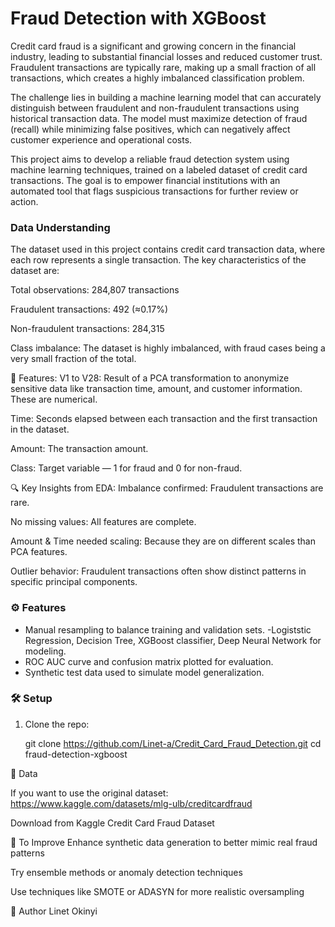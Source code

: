 # Fraud Detection with XGBoost

Credit card fraud is a significant and growing concern in the financial industry, leading to substantial financial losses and reduced customer trust. Fraudulent transactions are typically rare, making up a small fraction of all transactions, which creates a highly imbalanced classification problem.

The challenge lies in building a machine learning model that can accurately distinguish between fraudulent and non-fraudulent transactions using historical transaction data. The model must maximize detection of fraud (recall) while minimizing false positives, which can negatively affect customer experience and operational costs.

This project aims to develop a reliable fraud detection system using machine learning techniques, trained on a labeled dataset of credit card transactions. The goal is to empower financial institutions with an automated tool that flags suspicious transactions for further review or action.

### Data Understanding
The dataset used in this project contains credit card transaction data, where each row represents a single transaction. The key characteristics of the dataset are:

Total observations: 284,807 transactions

Fraudulent transactions: 492 (≈0.17%)

Non-fraudulent transactions: 284,315

Class imbalance: The dataset is highly imbalanced, with fraud cases being a very small fraction of the total.

📌 Features:
V1 to V28: Result of a PCA transformation to anonymize sensitive data like transaction time, amount, and customer information. These are numerical.

Time: Seconds elapsed between each transaction and the first transaction in the dataset.

Amount: The transaction amount.

Class: Target variable — 1 for fraud and 0 for non-fraud.

🔍 Key Insights from EDA:
Imbalance confirmed: Fraudulent transactions are rare.

No missing values: All features are complete.

Amount & Time needed scaling: Because they are on different scales than PCA features.

Outlier behavior: Fraudulent transactions often show distinct patterns in specific principal components.


### ⚙️ Features

- Manual resampling to balance training and validation sets.
-Logiststic Regression, Decision Tree,  XGBoost classifier, Deep Neural Network for modeling.
- ROC AUC curve and confusion matrix plotted for evaluation.
- Synthetic test data used to simulate model generalization.


### 🛠 Setup

1. Clone the repo:

   git clone https://github.com/Linet-a/Credit_Card_Fraud_Detection.git
   cd fraud-detection-xgboost


📁 Data

If you want to use the original dataset: https://www.kaggle.com/datasets/mlg-ulb/creditcardfraud

Download from Kaggle Credit Card Fraud Dataset


🚧 To Improve
Enhance synthetic data generation to better mimic real fraud patterns

Try ensemble methods or anomaly detection techniques

Use techniques like SMOTE or ADASYN for more realistic oversampling

👤 Author
Linet Okinyi
